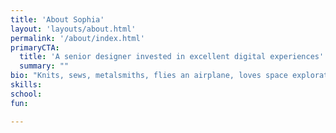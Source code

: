 ```yaml
---
title: 'About Sophia'
layout: 'layouts/about.html'
permalink: '/about/index.html'
primaryCTA:
  title: 'A senior designer invested in excellent digital experiences'
  summary: ""
bio: "Knits, sews, metalsmiths, flies an airplane, loves space exploration. she/her"
skills:
school:
fun:

---
```

